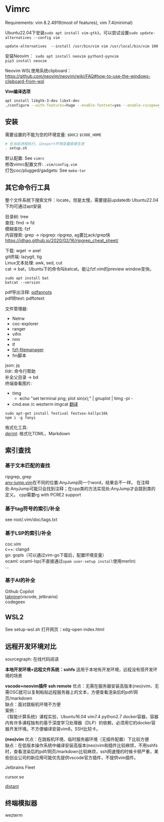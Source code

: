 # Vimrc

Requirements: vim 8.2.4919(most of features), vim 7.4(minimal)  

Ubuntu22.04下安装`sudo apt install vim-gtk3`，可以尝试设置`sudo update-alternatives --config vim`  
```
update-alternatives  --install /usr/bin/vim vim /usr/local/bin/vim 100
```
安装Neovim：` sudo apt install neovim python3-pynvim`  
`pip3 install neovim`  

Neovim WSL使用系统clipboard：https://github.com/neovim/neovim/wiki/FAQ#how-to-use-the-windows-clipboard-from-wsl

**Vim编译选项**
```sh
apt install libgtk-3-dev libxt-dev
./configure --with-features=huge --enable-fontset=yes --enable-cscope=yes --enable-multibyte --enable-python3interp=yes --enable-gui --with-x
```

## 安装

需要设置的不能为空的环境变量: `$DOC2` `$CODE_HOME`
```sh
# 在当前进程执行，让export环境变量直接生效
. setup.sh
```
默认配置: See `vimrc`  
修改vimrc配置文件: `.vim/config.vim`  
打包coc/plugged/gadgets: See `make-tar`

## 其它命令行工具

整个文件系统下搜索文件：locate，但是太慢，需要提前updatedb
Ubuntu22.04下均可通过apt安装  

目录树: tree  
查找: find -> fd  
模糊查找: fzf  
内容搜索: grep -> ripgrep: ripgrep, ag要比ack/grep快  
https://jdhao.github.io/2020/02/16/ripgrep_cheat_sheet/  

下载: wget -> axel  
git终端: lazygit, tig  
Linux文本处理: awk, sed, cut  
cat -> bat，Ubuntu下的命令叫batcat。能让fzf.vim的preview window变快。  
```
sudo apt install bat
batcat --version
```
pdf导出注释: [pdfannots](https://github.com/0xabu/pdfannots)  
pdf转text: pdftotext  

文件管理器:
- Netrw
- coc-explorer
- ranger
- vifm
- nnn
- lf
- [fzf-filemanager](https://github.com/sc0ttj/fzf-filemanager/blob/main/filemanager)
- fm脚本

json: jq  
tldr: 命令行帮助  
补全父目录 -> bd  
终端查看图片:
- timg
    - echo "set terminal png; plot sin(x);" | gnuplot | timg -pi -
- cmd.exe /c wezterm imgcat
[翻译](https://github.com/afc163/fanyi#error-spawn-festival-enoent)  
```
sudo apt-get install festival festvox-kallpc16k
npm i -g fanyi
```

格式化工具:  
[dprint](https://dprint.dev/): 格式化TOML、Markdown

## 索引查找

### 基于文本匹配的查找
ripgrep, grep  
[any-jump.vim](https://github.com/pechorin/any-jump.vim)在不同的位置:AnyJump同一个word，结果会不一样。
在注释处:AnyJump可能只会找到注释；在cpp类的方法实现处:AnyJump才会跳到类的定义。
cpp需要rg with PCRE2 support

### 基于tag符号的索引/补全

see root/.vim/doc/tags.txt

### 基于LSP的索引/补全

coc.vim  
c++: clangd  
go: gopls（可以通过vim-go下载后，配置环境变量）  
ocaml: ocaml-lsp(不直接通过`opam user-setup install`使用merlin)  
...

### 基于AI的补全

Github Copilot  
[tabnine](tabnine.com)(vscode, jetbrains)  
codegeex  

## WSL2

See setup-wsl.sh
打开网页：xdg-open index.html

## 远程开发环境对比

sourcegraph: 在线代码阅读  

**本地开发环境+远程文件系统：sshfs**
适用于本地有开发环境，远程没有搭开发环境的场景

**vscode+neovim插件 ssh remote**
优点：无需在服务器安装高版本(neo)vim、无需OSC就可以复制粘贴远程服务器上的文本，方便查看渲染后的pdf/网页/markdown  
缺点：面对跳板机环境不方便  
案例：  
《智能计算系统》课程实验，Ubuntu16.04 vim7.4 python2.7 docker容器，容器内有许多课程独有的基于深度学习处理器（DLP）的依赖，必须用它的docker容器开发环境。不方便编译安装vim8。SSH比较卡。

**(neo)vim**
优点：在跳板机环境、临时服务器环境（无插件配置）下比较方便  
缺点：在低版本操作系统中编译安装高版本(neo)vim和插件比较麻烦，不用sshfs时，查看渲染后的pdf/网页/markdown比较麻烦，ssh网速慢的时候卡顿严重，某些创业公司的新应用可能优先提供vscode官方插件，不提供vim插件。

Jetbrains Fleet

cursor.so

[distant](https://github.com/chipsenkbeil/distant)

## 终端模拟器
wezterm

